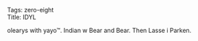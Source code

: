 Tags: zero-eight  
Title: IDYL
  
olearys with yayo™. Indian w Bear and Bear. Then Lasse i Parken.  
